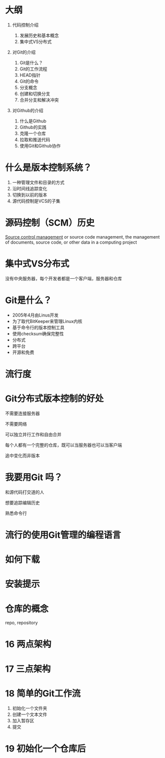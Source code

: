 # 大纲

1. 代码控制介绍
   1. 发展历史和基本概念
   2. 集中式VS分布式

2. 对Git的介绍
   1. Git是什么？
   2. Git的工作流程
   3. HEAD指针
   4. Git的命令
   5. 分支概念
   6. 创建和切换分支
   7. 合并分支和解决冲突
3. 对Github的介绍
   1. 什么是Github
   2. Github的实践
   3. 克隆一个仓库
   4. 拉取和推送代码
   5. 使用Git和Github协作



# 什么是版本控制系统？

1. 一种管理文件和目录的方式
2. 沿时间线追踪变化
3. 切换到以前的版本
4. 源代码控制是VCS的子集



# 源码控制（SCM）历史

[Source control management](https://en.wikipedia.org/wiki/Source_control_management) or source code management, the management of documents, source code, or other data in a computing project



# 集中式VS分布式

没有中央服务器，每个开发者都是一个客户端，服务器和仓库



# Git是什么？

- 2005年4月由Linus开发
- 为了取代BitKeeper来管理Linux内核
- 基于命令行的版本控制工具
- 使用checksum确保完整性
- 分布式
- 跨平台
- 开源和免费



# 流行度



# Git分布式版本控制的好处

不需要连接服务器

不需要网络

可以独立并行工作和自由合并

每个人都有一个完整的仓库，既可以当服务器也可以当客户端

追中变化而非版本



# 我要用Git 吗？

和源代码打交道的人

想要追踪编辑历史

熟悉命令行

# 流行的使用Git管理的编程语言

# 如何下载

# 安装提示

# 仓库的概念

repo, repository



# 16 两点架构



# 17 三点架构

# 18 简单的Git工作流

1. 初始化一个文件夹
2. 创建一个文本文件
3. 加入暂存区
4. 提交



# 19  初始化一个仓库后








